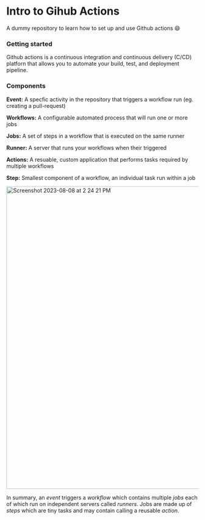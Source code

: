 # Intro to Gihub Actions
A dummy repository to learn how to set up and use Github actions 😄
 
### Getting started
Github actions is a continuous integration and continuous delivery (C/CD) platforn that allows you to automate your build, test, and deployment pipeline. 



### Components
**Event:** A specfic activity in the repository that triggers a workflow run (eg. creating a pull-request)

**Workflows:** A configurable automated process that will run one or more jobs

**Jobs:** A set of steps in a workflow that is executed on the same runner

**Runner:** A server that runs your workflows when their triggered

**Actions:** A resuable, custom application that performs tasks required by multiple workflows

**Step:** Smallest component of a workflow, an individual task run within a job

<img width="794" alt="Screenshot 2023-08-08 at 2 24 21 PM" src="https://github.com/rrashi/learning-GHA-wooo/assets/61819683/7a72dbdb-b752-4c16-9f57-6b8374cc8743">

In summary, an *event* triggers a *workflow* which contains multiple *jobs* each of which run on independent servers called *runners*. Jobs are made up of *steps* which are tiny tasks and may contain calling a reusable *action*.
